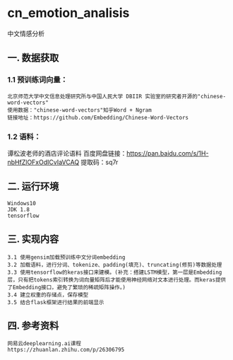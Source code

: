 # cn_emotion_analisis
中文情感分析

## 一.	数据获取
### 1.1 预训练词向量：
```
北京师范大学中文信息处理研究所与中国人民大学 DBIIR 实验室的研究者开源的"chinese-word-vectors" 
使用数据："chinese-word-vectors"知乎Word + Ngram
链接地址：https://github.com/Embedding/Chinese-Word-Vectors
```
### 1.2 语料：
谭松波老师的酒店评论语料
百度网盘链接：https://pan.baidu.com/s/1H-nbHfZlOFxOdICvIaVCAQ 
提取码：sq7r 

## 二.	运行环境
```
Windows10
JDK 1.8
tensorflow
```

## 三.	实现内容
```
3.1 使用gensim加载预训练中文分词embedding
3.2 加载语料，进行分词、tokenize、padding(填充)、truncating(修剪)等数据处理 
3.3 使用tensorflow的keras接口来建模。(补充：搭建LSTM模型，第一层是Embedding层，只有把tokens索引转换为词向量矩阵后才能使用神经网络对文本进行处理。而keras提供了Embedding接口，避免了繁琐的稀疏矩阵操作。)
3.4 建立权重的存储点，保存模型
3.5 结合flask框架进行结果的前端显示
```
 
## 四.	参考资料
```
网易云deeplearning.ai课程
https://zhuanlan.zhihu.com/p/26306795
````

